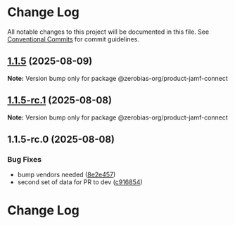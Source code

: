 # Change Log

All notable changes to this project will be documented in this file.
See [Conventional Commits](https://conventionalcommits.org) for commit guidelines.

## [1.1.5](https://github.com/zerobias-org/product/compare/@zerobias-org/product-jamf-connect@1.1.5-rc.1...@zerobias-org/product-jamf-connect@1.1.5) (2025-08-09)

**Note:** Version bump only for package @zerobias-org/product-jamf-connect





## [1.1.5-rc.1](https://github.com/zerobias-org/product/compare/@zerobias-org/product-jamf-connect@1.1.5-rc.0...@zerobias-org/product-jamf-connect@1.1.5-rc.1) (2025-08-08)

**Note:** Version bump only for package @zerobias-org/product-jamf-connect





## 1.1.5-rc.0 (2025-08-08)


### Bug Fixes

* bump vendors needed ([8e2e457](https://github.com/zerobias-org/product/commit/8e2e457e0b5d7141a05e8f2c178bc2854f2b7178))
* second set of data for PR to dev ([c916854](https://github.com/zerobias-org/product/commit/c916854bcf229b1c2042ffdea18472d66a061aaf))





# Change Log
